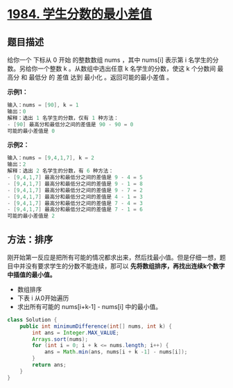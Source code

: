 # [1984. 学生分数的最小差值](https://leetcode-cn.com/problems/minimum-difference-between-highest-and-lowest-of-k-scores/)



## 题目描述

给你一个 下标从 0 开始 的整数数组 nums ，其中 nums[i] 表示第 i 名学生的分数。另给你一个整数 k 。从数组中选出任意 k 名学生的分数，使这 k 个分数间 最高分 和 最低分 的 差值 达到 最小化 。返回可能的最小差值 。

**示例1：**

```java
输入：nums = [90], k = 1
输出：0
解释：选出 1 名学生的分数，仅有 1 种方法：
- [90] 最高分和最低分之间的差值是 90 - 90 = 0
可能的最小差值是 0
```

**示例2：**

```java
输入：nums = [9,4,1,7], k = 2
输出：2
解释：选出 2 名学生的分数，有 6 种方法：
- [9,4,1,7] 最高分和最低分之间的差值是 9 - 4 = 5
- [9,4,1,7] 最高分和最低分之间的差值是 9 - 1 = 8
- [9,4,1,7] 最高分和最低分之间的差值是 9 - 7 = 2
- [9,4,1,7] 最高分和最低分之间的差值是 4 - 1 = 3
- [9,4,1,7] 最高分和最低分之间的差值是 7 - 4 = 3
- [9,4,1,7] 最高分和最低分之间的差值是 7 - 1 = 6
可能的最小差值是 2
```

## 方法：排序

刚开始第一反应是把所有可能的情况都求出来，然后找最小值。但是仔细一想，题目中并没有要求学生的分数不能连续，那可以 **先将数组排序，再找出连续k个数字中插值的最小值。**

- 数组排序
- 下表 i 从0开始遍历
- 求出所有可能的 nums[i+k-1] - nums[i] 中的最小值。

```java
class Solution {
    public int minimumDifference(int[] nums, int k) {
        int ans = Integer.MAX_VALUE;
        Arrays.sort(nums);
        for (int i = 0; i + k <= nums.length; i++) {
            ans = Math.min(ans, nums[i + k -1] - nums[i]);
        }
        return ans;
    }
}
```

